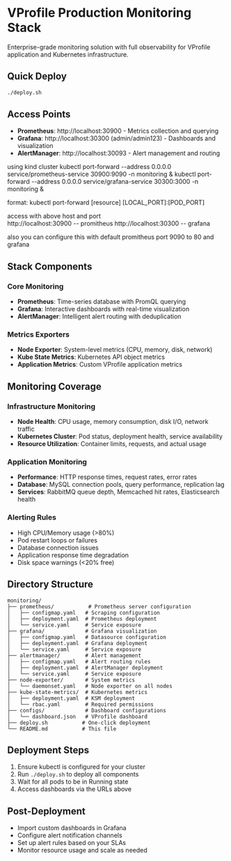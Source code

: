 # VProfile Production Monitoring Stack

Enterprise-grade monitoring solution with full observability for VProfile application and Kubernetes infrastructure.

## Quick Deploy
```bash
./deploy.sh
```

## Access Points
- **Prometheus**: http://localhost:30900 - Metrics collection and querying
- **Grafana**: http://localhost:30300 (admin/admin123) - Dashboards and visualization
- **AlertManager**: http://localhost:30093 - Alert management and routing

using kind cluster
kubectl port-forward --address 0.0.0.0 service/prometheus-service 30900:9090 -n monitoring &
kubectl port-forward --address 0.0.0.0 service/grafana-service 30300:3000 -n monitoring &

format:
kubectl port-forward [resource] [LOCAL_PORT]:[POD_PORT]

access with above host and port  
http://localhost:30900 -- promitheus
http://localhost:30300 -- grafana

also you can configure this with default promitheus port 9090 to 80 and grafana

## Stack Components

### Core Monitoring
- **Prometheus**: Time-series database with PromQL querying
- **Grafana**: Interactive dashboards with real-time visualization
- **AlertManager**: Intelligent alert routing with deduplication

### Metrics Exporters
- **Node Exporter**: System-level metrics (CPU, memory, disk, network)
- **Kube State Metrics**: Kubernetes API object metrics
- **Application Metrics**: Custom VProfile application metrics

## Monitoring Coverage

### Infrastructure Monitoring
- **Node Health**: CPU usage, memory consumption, disk I/O, network traffic
- **Kubernetes Cluster**: Pod status, deployment health, service availability
- **Resource Utilization**: Container limits, requests, and actual usage

### Application Monitoring
- **Performance**: HTTP response times, request rates, error rates
- **Database**: MySQL connection pools, query performance, replication lag
- **Services**: RabbitMQ queue depth, Memcached hit rates, Elasticsearch health

### Alerting Rules
- High CPU/Memory usage (>80%)
- Pod restart loops or failures
- Database connection issues
- Application response time degradation
- Disk space warnings (<20% free)

## Directory Structure
```
monitoring/
├── prometheus/           # Prometheus server configuration
│   ├── configmap.yaml   # Scraping configuration
│   ├── deployment.yaml  # Prometheus deployment
│   └── service.yaml     # Service exposure
├── grafana/             # Grafana visualization
│   ├── configmap.yaml   # Datasource configuration
│   ├── deployment.yaml  # Grafana deployment
│   └── service.yaml     # Service exposure
├── alertmanager/        # Alert management
│   ├── configmap.yaml   # Alert routing rules
│   ├── deployment.yaml  # AlertManager deployment
│   └── service.yaml     # Service exposure
├── node-exporter/       # System metrics
│   └── daemonset.yaml   # Node exporter on all nodes
├── kube-state-metrics/  # Kubernetes metrics
│   ├── deployment.yaml  # KSM deployment
│   └── rbac.yaml        # Required permissions
├── configs/             # Dashboard configurations
│   └── dashboard.json   # VProfile dashboard
├── deploy.sh           # One-click deployment
└── README.md           # This file
```

## Deployment Steps
1. Ensure kubectl is configured for your cluster
2. Run `./deploy.sh` to deploy all components
3. Wait for all pods to be in Running state
4. Access dashboards via the URLs above

## Post-Deployment
- Import custom dashboards in Grafana
- Configure alert notification channels
- Set up alert rules based on your SLAs
- Monitor resource usage and scale as needed